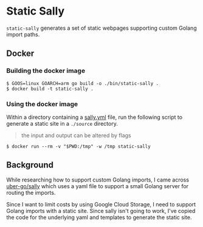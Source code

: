 # Static Sally

`static-sally` generates a set of static webpages supporting custom Golang import paths.

## Docker

### Building the docker image

```
$ GOOS=linux GOARCH=arm go build -o ./bin/static-sally .
$ docker build -t static-sally .
```

### Using the docker image

Within a directory containing a [sally.yml](https://github.com/uber-go/sally/blob/master/sally.yaml)
file, run the following script to generate a static site in a `./source` directory.

> the input and output can be altered by flags

```
$ docker run --rm -v "$PWD:/tmp" -w /tmp static-sally
```

## Background

While researching how to support custom Golang imports, I came across
[uber-go/sally](https://github.com/uber-go/sally) which uses a yaml file to support
a small Golang server for routing the imports.

Since I want to limit costs by using Google Cloud Storage, I need to support
Golang imports with a static site. Since sally isn't going to work, I've copied
the code for the underlying yaml and templates to generate the static site.
